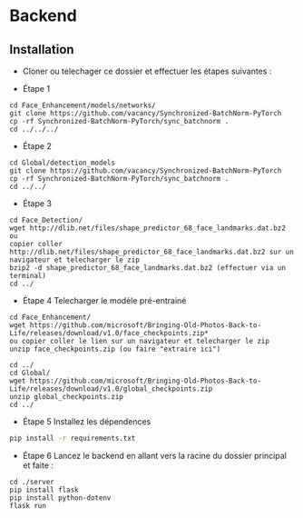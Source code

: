 # Backend 

## Installation

- Cloner ou telechager ce dossier et effectuer les étapes suivantes : 
 
- Étape 1 
```
cd Face_Enhancement/models/networks/
git clone https://github.com/vacancy/Synchronized-BatchNorm-PyTorch
cp -rf Synchronized-BatchNorm-PyTorch/sync_batchnorm .
cd ../../../
```

- Étape 2
```
cd Global/detection_models
git clone https://github.com/vacancy/Synchronized-BatchNorm-PyTorch
cp -rf Synchronized-BatchNorm-PyTorch/sync_batchnorm .
cd ../../
```

- Étape 3

```
cd Face_Detection/
wget http://dlib.net/files/shape_predictor_68_face_landmarks.dat.bz2 
ou
copier coller http://dlib.net/files/shape_predictor_68_face_landmarks.dat.bz2 sur un navigateur et telecharger le zip
bzip2 -d shape_predictor_68_face_landmarks.dat.bz2 (effectuer via un terminal)
cd ../
```
- Étape 4
Telecharger le modèle pré-entrainé 
```
cd Face_Enhancement/
wget https://github.com/microsoft/Bringing-Old-Photos-Back-to-Life/releases/download/v1.0/face_checkpoints.zip*
ou copier coller le lien sur un navigateur et telecharger le zip
unzip face_checkpoints.zip (ou faire "extraire ici")

cd ../
cd Global/
wget https://github.com/microsoft/Bringing-Old-Photos-Back-to-Life/releases/download/v1.0/global_checkpoints.zip
unzip global_checkpoints.zip
cd ../
```

- Étape 5
Installez les dépendences

```bash
pip install -r requirements.txt
```

- Étape 6
Lancez le backend en allant vers la racine du dossier principal et faite : 
```
cd ./server
pip install flask
pip install python-dotenv
flask run
```



